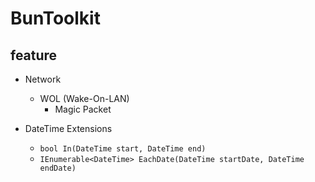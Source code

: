 # BunToolkit

## feature
* Network
  * WOL (Wake-On-LAN)
    * Magic Packet

* DateTime Extensions
  * `bool In(DateTime start, DateTime end)`
  * `IEnumerable<DateTime> EachDate(DateTime startDate, DateTime endDate)`